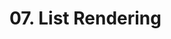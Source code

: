 # 07. List Rendering

<show-structure for="procedure" />

<procedure title="List">
<code-block src="/Language/javascript/frameworks/Vue/07_listRendering/01_list.html" lang="html"/>
</procedure>

<procedure title="ObjectList">
<code-block src="/Language/javascript/frameworks/Vue/07_listRendering/02_objectList.html" lang="html"/>
</procedure>

<procedure title="RangList">
<code-block src="/Language/javascript/frameworks/Vue/07_listRendering/03_rangList.html" lang="html"/>
</procedure>

<procedure title="Key">
<code-block src="/Language/javascript/frameworks/Vue/07_listRendering/04_key.html" lang="html"/>
</procedure>